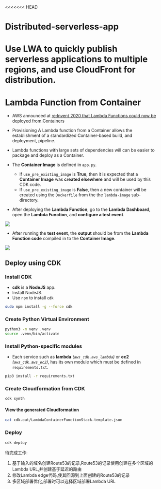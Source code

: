 <<<<<<< HEAD
# Distributed-serverless-app
Use LWA to quickly publish serverless applications to multiple regions, and use CloudFront for distribution.
=======
Lambda Function from Container
==============================


* AWS announced at [re:Invent 2020 that Lambda Functions could now be deployed from Containers](https://aws.amazon.com/blogs/aws/new-for-aws-lambda-container-image-support/)

* Provisioning A Lambda function from a Container allows the establishment of a standardized Container-based build, and deployment, pipeline.

* Lambda functions with large sets of dependencies will can be easier to package and deploy as a Container.


* The **Container Image** is defined in `app.py`.
  * If `use_pre_existing_image` is **True**, then it is expected that a **Container Image** was **created elsewhere** and will be used by this CDK code.
  * If `use_pre_existing_image` is **False**, then a new container will be created using the `Dockerfile` from the the `lambda-image` sub-directory.

* After deploying the **Lambda Function**, go to the **Lambda Dashboard**, open the **Lambda Function**, and **configure a test event**.

![](configureTestEvent.png)

* After running the **test event**, the **output** should be from the **Lambda Function code** compiled in to the **Container Image**.

![](sampleContainerFunctionTest.png)



## Deploy using CDK




### Install CDK

* **cdk** is a **NodeJS** app.
* Install NodeJS.
* Use `npm` to install `cdk`

```bash
sudo npm install -g --force cdk
```



### Create Python Virtual Environment

```bash
python3 -m venv .venv
source .venv/bin/activate
```



### Install Python-specific modules

* Each service such as **lambda** _(`aws_cdk.aws_lambda`)_ or **ec2** _(`aws_cdk.aws_ec2`)_, has its own module which must be defined in `requirements.txt`.

```bash
pip3 install -r requirements.txt
```



### Create Cloudformation from CDK

```bash
cdk synth
```



#### View the generated Cloudformation

```bash
cat cdk.out/LambdaContainerFunctionStack.template.json
```



### Deploy

```bash
cdk deploy
```

待完成工作:
1. 基于输入的域名创建Route53的记录,Route53的记录使用创建在多个区域的Lambda URL,并创建基于延迟的路由
2. 修改Lambda edge代码,使其回源到上面创建的Route53的记录
3. 多区域部署优化,部署时可以选择区域部署Lambda URL